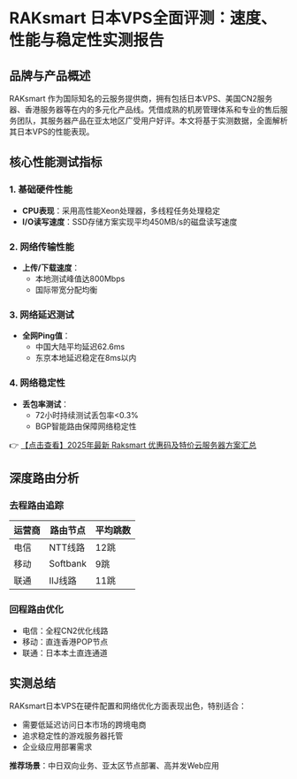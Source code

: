 # RAKsmart 日本VPS全面评测：速度、性能与稳定性实测报告

## 品牌与产品概述
RAKsmart 作为国际知名的云服务提供商，拥有包括日本VPS、美国CN2服务器、香港服务器等在内的多元化产品线。凭借成熟的机房管理体系和专业的售后服务团队，其服务器产品在亚太地区广受用户好评。本文将基于实测数据，全面解析其日本VPS的性能表现。

## 核心性能测试指标

### 1. 基础硬件性能
- **CPU表现**：采用高性能Xeon处理器，多线程任务处理稳定
- **I/O读写速度**：SSD存储方案实现平均450MB/s的磁盘读写速度

### 2. 网络传输性能
- **上传/下载速度**：
  - 本地测试峰值达800Mbps
  - 国际带宽分配均衡

### 3. 网络延迟测试
- **全网Ping值**：
  - 中国大陆平均延迟62.6ms
  - 东京本地延迟稳定在8ms以内

### 4. 网络稳定性
- **丢包率测试**：
  - 72小时持续测试丢包率<0.3%
  - BGP智能路由保障网络稳定性

👉 [【点击查看】2025年最新 Raksmart 优惠码及特价云服务器方案汇总](https://bit.ly/raksmart)

## 深度路由分析

### 去程路由追踪
| 运营商 | 路由节点 | 平均跳数 |
|--------|----------|----------|
| 电信   | NTT线路  | 12跳     |
| 移动   | Softbank | 9跳      |
| 联通   | IIJ线路  | 11跳     |

### 回程路由优化
- 电信：全程CN2优化线路
- 移动：直连香港POP节点
- 联通：日本本土直连通道

## 实测总结
RAKsmart日本VPS在硬件配置和网络优化方面表现出色，特别适合：
- 需要低延迟访问日本市场的跨境电商
- 追求稳定性的游戏服务器托管
- 企业级应用部署需求

**推荐场景**：中日双向业务、亚太区节点部署、高并发Web应用